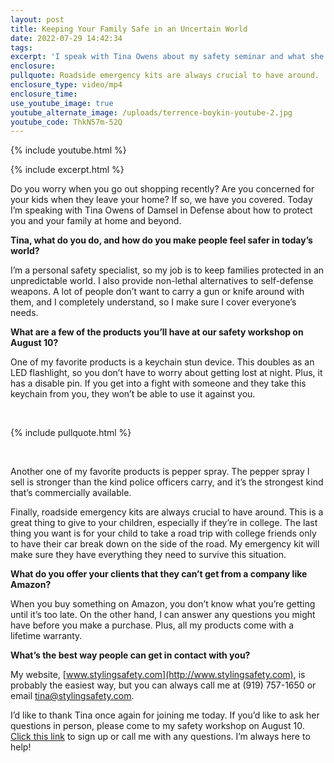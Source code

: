 ```yaml
---
layout: post
title: Keeping Your Family Safe in an Uncertain World
date: 2022-07-29 14:42:34
tags:
excerpt: 'I speak with Tina Owens about my safety seminar and what she offers. '
enclosure:
pullquote: Roadside emergency kits are always crucial to have around.
enclosure_type: video/mp4
enclosure_time:
use_youtube_image: true
youtube_alternate_image: /uploads/terrence-boykin-youtube-2.jpg
youtube_code: ThkN57m-52Q
---
```

{% include youtube.html %}

{% include excerpt.html %}

Do you worry when you go out shopping recently? Are you concerned for your kids when they leave your home? If so, we have you covered. Today I’m speaking with Tina Owens of Damsel in Defense about how to protect you and your family at home and beyond.&nbsp;

**Tina, what do you do, and how do you make people feel safer in today’s world?&nbsp;**

I’m a personal safety specialist, so my job is to keep families protected in an unpredictable world. I also provide non-lethal alternatives to self-defense weapons. A lot of people don’t want to carry a gun or knife around with them, and I completely understand, so I make sure I cover everyone’s needs.

**What are a few of the products you’ll have at our safety workshop on August 10?**

One of my favorite products is a keychain stun device. This doubles as an LED flashlight, so you don’t have to worry about getting lost at night. Plus, it has a disable pin. If you get into a fight with someone and they take this keychain from you, they won’t be able to use it against you.&nbsp;

&nbsp;

{% include pullquote.html %}

&nbsp;

Another one of my favorite products is pepper spray. The pepper spray I sell is stronger than the kind police officers carry, and it’s the strongest kind that’s commercially available.&nbsp;

Finally, roadside emergency kits are always crucial to have around. This is a great thing to give to your children, especially if they’re in college. The last thing you want is for your child to take a road trip with college friends only to have their car break down on the side of the road. My emergency kit will make sure they have everything they need to survive this situation.&nbsp;

**What do you offer your clients that they can’t get from a company like Amazon?&nbsp;**

When you buy something on Amazon, you don’t know what you’re getting until it’s too late. On the other hand, I can answer any questions you might have before you make a purchase. Plus, all my products come with a lifetime warranty.&nbsp;

**What’s the best way people can get in contact with you?&nbsp;**

My website, [www.stylingsafety.com](http://www.stylingsafety.com), is probably the easiest way, but you can always call me at (919) 757-1650 or email [tina@stylingsafety.com](mailto:tina@stylingsafety.com).&nbsp;

I’d like to thank Tina once again for joining me today. If you’d like to ask her questions in person, please come to my safety workshop on August 10. [Click this link](https://www.eventbrite.com/e/family-safety-workshop-tickets-359542520357) to sign up or call me with any questions. I’m always here to help\!

